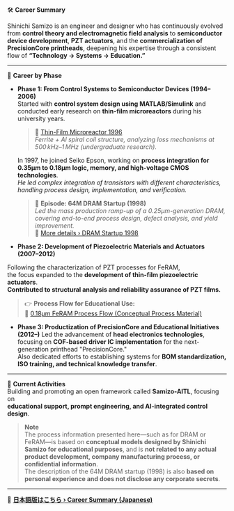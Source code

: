 🛠️ **Career Summary**

Shinichi Samizo is an engineer and designer who has continuously evolved from **control theory and electromagnetic field analysis** to **semiconductor device development**, **PZT actuators**, and the **commercialization of PrecisionCore printheads**, deepening his expertise through a consistent flow of **“Technology → Systems → Education.”**

---

📘 **Career by Phase**

- **Phase 1: From Control Systems to Semiconductor Devices (1994–2006)**  
  Started with **control system design using MATLAB/Simulink** and conducted early research on **thin-film microreactors** during his university years.  
  > 🧪 [Thin-Film Microreactor 1996](https://samizo-aitl.github.io/Edusemi-Plus/archive/in1996/thinfilm_microreactor.html)  
  > *Ferrite + Al spiral coil structure, analyzing loss mechanisms at 500 kHz–1 MHz (undergraduate research).*

  In 1997, he joined Seiko Epson, working on **process integration for 0.35μm to 0.18μm logic, memory, and high-voltage CMOS technologies**.  
  *He led complex integration of transistors with different characteristics, handling process design, implementation, and verification.*

  > 🧩 **Episode: 64M DRAM Startup (1998)**  
  > *Led the mass production ramp-up of a 0.25μm-generation DRAM, covering end-to-end process design, defect analysis, and yield improvement.*  
  > 🔗 [More details › DRAM Startup 1998](https://samizo-aitl.github.io/Edusemi-Plus/archive/in1998/DRAM_Startup_64M_1998.html)

- **Phase 2: Development of Piezoelectric Materials and Actuators (2007–2012)**

Following the characterization of PZT processes for FeRAM,  
the focus expanded to the **development of thin-film piezoelectric actuators**.  
**Contributed to structural analysis and reliability assurance of PZT films.**

> 👉 **Process Flow for Educational Use:**  
> 📘 [0.18μm FeRAM Process Flow (Conceptual Process Material)](https://samizo-aitl.github.io/Edusemi-v4x/d_chapter1_memory_technologies/doc_FeRAM/0.18um_FeRAM_ProcessFlow)

- **Phase 3: Productization of PrecisionCore and Educational Initiatives (2012–)**
Led the advancement of **head electronics technologies**, focusing on **COF-based driver IC implementation** for the next-generation printhead "PrecisionCore."  
Also dedicated efforts to establishing systems for **BOM standardization, ISO training, and technical knowledge transfer**.

---

🎯 **Current Activities**  
Building and promoting an open framework called **Samizo-AITL**, focusing on  
**educational support, prompt engineering, and AI-integrated control design**.

> **Note**  
> The process information presented here—such as for DRAM or FeRAM—is based on **conceptual models designed by Shinichi Samizo for educational purposes**, and is **not related to any actual product development, company manufacturing process, or confidential information**.  
> The description of the 64M DRAM startup (1998) is also **based on personal experience and does not disclose any corporate secrets**.

---

🔗 **[日本語版はこちら › Career Summary (Japanese)](./career-summary.md)**
